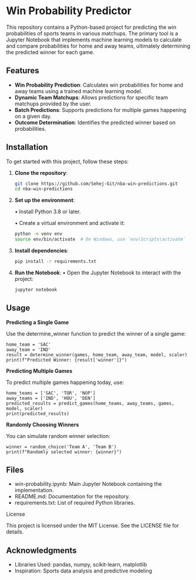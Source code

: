 # Win Probability Predictor

This repository contains a Python-based project for predicting the win probabilities of sports teams in various matchups. The primary tool is a Jupyter Notebook that implements machine learning models to calculate and compare probabilities for home and away teams, ultimately determining the predicted winner for each game.

## Features

- **Win Probability Prediction**: Calculates win probabilities for home and away teams using a trained machine learning model.
- **Dynamic Team Matchups**: Allows predictions for specific team matchups provided by the user.
- **Batch Predictions**: Supports predictions for multiple games happening on a given day.
- **Outcome Determination**: Identifies the predicted winner based on probabilities.

## Installation

To get started with this project, follow these steps:

1. **Clone the repository**:
   ```bash
   git clone https://github.com/Sehej-Git/nba-win-predictions.git
   cd nba-win-predictions

2. **Set up the environment**:

	•	Install Python 3.8 or later.

	•	Create a virtual environment and activate it:

	```bash
	python -m venv env
	source env/bin/activate  # On Windows, use `env\Scripts\activate`


 3. **Install dependencies**:

	```bash
	pip install -r requirements.txt


4. **Run the Notebook**:
	•	Open the Jupyter Notebook to interact with the project:

	```bash
	jupyter notebook
## Usage

**Predicting a Single Game**

Use the determine_winner function to predict the winner of a single game:

	home_team = 'SAC'
	away_team = 'IND'
	result = determine_winner(games, home_team, away_team, model, scaler)
	print(f"Predicted Winner: {result['winner']}")

**Predicting Multiple Games**

To predict multiple games happening today, use:

	home_teams = ['SAC', 'TOR', 'NOP']
	away_teams = ['IND', 'HOU', 'DEN']
	predicted_results = predict_games(home_teams, away_teams, games, model, scaler)
	print(predicted_results)

**Randomly Choosing Winners**

You can simulate random winner selection:

	winner = random_choice('Team A', 'Team B')
	print(f"Randomly selected winner: {winner}")

## Files
- win-probability.ipynb: Main Jupyter Notebook containing the implementation.
- README.md: Documentation for the repository.
- requirements.txt: List of required Python libraries.

License

This project is licensed under the MIT License. See the LICENSE file for details.

## Acknowledgments
- Libraries Used: pandas, numpy, scikit-learn, matplotlib
- Inspiration: Sports data analysis and predictive modeling
